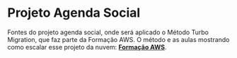 # Projeto Agenda Social

Fontes do projeto agenda social, onde será aplicado o Método Turbo Migration, que faz parte da Formação AWS. 
O método e as aulas mostrando como escalar esse projeto da nuvem: [**Formação AWS**](https://inscricao.formacaoaws.com.br).
